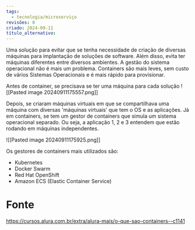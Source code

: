 ```yaml
---
tags:
  - tecnologia/microserviço
revisões: 0
criado: 2024-09-11
título_alternativo:
---
```

Uma solução para evitar que se tenha necessidade de criação de diversas máquinas para implantação de soluções de software.  Além disso, evita ter máquinas diferentes entre diversos ambientes. A gestão do sistema operacional não é mais um problema. Containers são mais leves, sem custo de vários Sistemas Operacionais e é mais rápido para provisionar. 

Antes de container, se precisava se ter uma máquina para cada solução
![[Pasted image 20240911175557.png]]

Depois, se criaram máquinas virtuais em que se compartilhava uma máquina com diversas 'máquinas virtuais' que tem o OS e as aplicações. Já em containers, se tem um gestor de containers que simula um sistema operacional separado. Ou seja, a aplicação 1, 2 e 3 entendem que estão rodando em máquinas independentes.

![[Pasted image 20240911175925.png]]


Os gestores de containers mais utilizados são: 
- Kubernetes
- Docker Swarm
- Red Hat OpenShift
- Amazon ECS (Elastic Container Service)
# Fonte
https://cursos.alura.com.br/extra/alura-mais/o-que-sao-containers--c1141